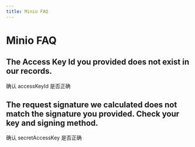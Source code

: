 ```yaml
---
title: Minio FAQ
---
```


# Minio FAQ

## The Access Key Id you provided does not exist in our records.

确认 accessKeyId 是否正确

## The request signature we calculated does not match the signature you provided. Check your key and signing method.

确认 secretAccessKey 是否正确
